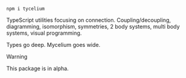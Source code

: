 ```
npm i tycelium
```

TypeScript utilities focusing on connection. Coupling/decoupling, diagramming, isomorphism, symmetries, 2 body systems, multi body systems, visual programming.

Types go deep. Mycelium goes wide.

> [!WARNING]
> This package is in alpha.
> 
